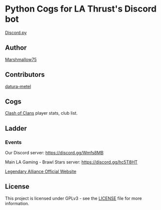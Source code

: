 # Python Cogs for LA Thrust's Discord bot

[Discord.py](https://discordpy.readthedocs.io/en/latest/)

## Author
[Marshmallow75](https://github.com/Marshmallow75)

## Contributors
[datura-metel](https://github.com/datura-metel)

## Cogs

[Clash of Clans](https://clashofclans.com/) player stats, club list.

## Ladder

### Events

Our Discord server: https://discord.gg/Wmfs8MB

Main LA Gaming - Brawl Stars server: https://discord.gg/hc5T8HT

[Legendary Alliance Official Website](http://legendaryalliancegaming.com/)

## License
This project is licensed under GPLv3 - see the [LICENSE](https://github.com/Marshmallow75/LA-Thrust/blob/master/License) file for more information.



